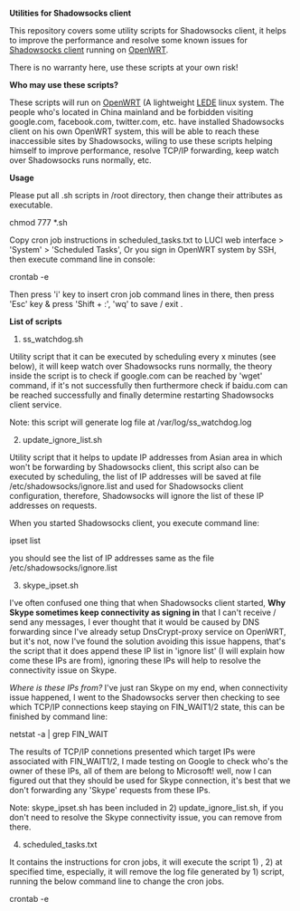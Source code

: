 <b>Utilities for Shadowsocks client</b>

This repository covers some utility scripts for Shadowsocks client, it helps to improve the performance 
and resolve some known issues for <a href="https://github.com/shadowsocks/openwrt-shadowsocks">Shadowsocks client</a> running on <a href="https://openwrt.org/">OpenWRT</a>.

There is no warranty here, use these scripts at your own risk!

<b>Who may use these scripts?</b>

These scripts will run on <a href="https://openwrt.org/">OpenWRT</a> (A lightweight <a href="http://lede-project.org">LEDE</a> linux system.
The people who's located in China mainland and be forbidden visiting google.com, facebook.com, twitter.com, etc. have installed Shadowsocks client on his own OpenWRT system, this will be able to reach these inaccessible sites by Shadowsocks,  wiling to use these scripts helping himself to improve performance, resolve TCP/IP forwarding, keep watch over Shadowsocks runs normally, etc.

<p><b>Usage</b></p>
Please put all .sh scripts in /root directory, then change their attributes as executable.

chmod 777 *.sh

Copy cron job instructions in scheduled_tasks.txt to LUCI web interface > 'System' > 'Scheduled Tasks',
Or you sign in OpenWRT system by SSH, then execute command line in console:

crontab -e

Then press 'i' key to insert cron job command lines in there, then press 'Esc' key & press 'Shift + :', 'wq' to save / exit .

<b>List of scripts</b>

1) ss_watchdog.sh

Utility script that it can be executed by scheduling every x minutes (see below), it will keep watch over Shadowsocks runs normally, the theory inside the script is to check if google.com can be reached by 'wget' command, if it's not successfully then furthermore check if baidu.com can be reached successfully and finally determine restarting Shadowsocks client service.

Note: this script will generate log file at /var/log/ss_watchdog.log

2) update_ignore_list.sh

Utility script that it helps to update IP addresses from Asian area in which won't be forwarding by Shadowsocks client, this script also can be executed by scheduling, the list of IP addresses will be saved at file /etc/shadowsocks/ignore.list and used for Shadowsocks client configuration, therefore, Shadowsocks will ignore the list of these IP addresses on requests.

When you started Shadowsocks client, you execute command line:

ipset list

you should see the list of IP addresses same as the file /etc/shadowsocks/ignore.list

3) skype_ipset.sh

I've often confused one thing that when Shadowsocks client started, <b>Why Skype sometimes keep connectivity as signing in</b> that I can't receive / send any messages, I ever thought that it would be caused by DNS forwarding since I've already setup DnsCrypt-proxy service on OpenWRT, but it's not, now I've found the solution avoiding this issue happens, that's the script that it does append these IP list in 'ignore list' (I will explain how come these IPs are from), ignoring these IPs will help to resolve the connectivity issue on Skype.

<i>Where is these IPs from?</i>
I've just ran Skype on my end, when connectivity issue happened, I went to the Shadowsocks server then checking to see which TCP/IP connections keep staying on FIN_WAIT1/2 state, this can be finished by command line:

netstat -a | grep FIN_WAIT

The results of TCP/IP connetions presented which target IPs were associated with FIN_WAIT1/2, I made testing on Google to check who's the owner of these IPs, all of them are belong to Microsoft! well, now I can figured out that they should be used for Skype connection, it's best that we don't forwarding any 'Skype' requests from these IPs.

Note: skype_ipset.sh has been included in 2) update_ignore_list.sh, if you don't need to resolve the Skype connectivity issue, you can remove from there.

4) scheduled_tasks.txt

It contains the instructions for cron jobs, it will execute the script 1) , 2) at specified time, especially, it will remove the log file generated by 1) script, running the below command line to change the cron jobs.

crontab -e
